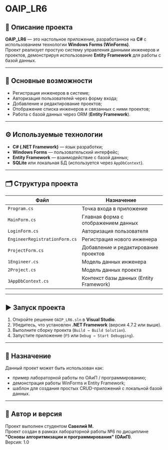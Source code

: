 # OAIP_LR6

## 📘 Описание проекта
**OAIP_LR6** — это настольное приложение, разработанное на **C#** с использованием технологии **Windows Forms (WinForms)**.  
Проект реализует простую систему управления данными инженеров и проектов, демонстрируя использование **Entity Framework** для работы с базой данных.

---

## 🧩 Основные возможности
- Регистрация инженеров в системе;  
- Авторизация пользователей через форму входа;  
- Добавление и редактирование проектов;  
- Отображение списка инженеров и связанных с ними проектов;  
- Работа с базой данных через ORM (**Entity Framework**).

---

## ⚙️ Используемые технологии
- **C# (.NET Framework)** — язык разработки;  
- **Windows Forms** — пользовательский интерфейс;  
- **Entity Framework** — взаимодействие с базой данных;  
- **SQLite** или локальная БД (используется через `AppDbContext`).

---

## 🗂️ Структура проекта
| Файл | Назначение |
|------|-------------|
| `Program.cs` | Точка входа в приложение |
| `MainForm.cs` | Главная форма с отображением данных |
| `LoginForm.cs` | Авторизация пользователя |
| `EngineerRegistrationForm.cs` | Регистрация нового инженера |
| `ProjectForm.cs` | Добавление и редактирование проектов |
| `1Engineer.cs` | Модель данных инженера |
| `2Project.cs` | Модель данных проекта |
| `3AppDbContext.cs` | Контекст базы данных (Entity Framework) |

---

## ▶️ Запуск проекта
1. Откройте решение `OAIP_LR6.sln` в **Visual Studio**.  
2. Убедитесь, что установлен **.NET Framework** (версия 4.7.2 или выше).  
3. Выполните сборку проекта (`Build → Build Solution`).  
4. Запустите приложение (`F5` или `Debug → Start Debugging`).

---

## 🧠 Назначение
Данный проект может быть использован как:
- пример лабораторной работы по ОАиП / программированию;  
- демонстрация работы WinForms и Entity Framework;  
- шаблон для создания простых CRUD-приложений с локальной базой данных.

---

## 📅 Автор и версия
Проект выполнен студентом **Савелий М.**  
Проект создан в рамках лабораторной работы №6 по дисциплине **"Основы алгоритмизации и программирования" (ОАиП)**.  
Версия: 1.0  
